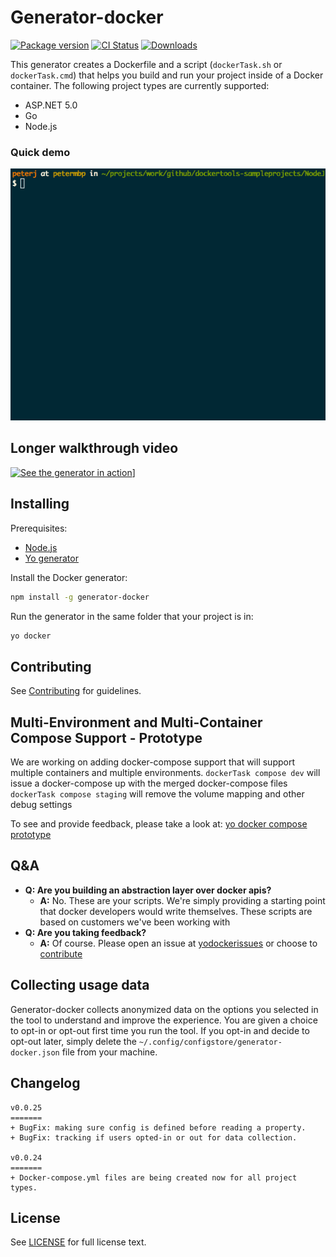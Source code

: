 # Generator-docker

[![Package version][npmVersionBadge]][npmLink]
[![CI Status][ciStatusBadge]][ciLink]
[![Downloads][npmDownloadsBadge]][npmLink]

This generator creates a Dockerfile and a script (`dockerTask.sh` or `dockerTask.cmd`) that helps you build and run your project inside of a Docker container. The following project types are currently supported:
- ASP.NET 5.0
- Go 
- Node.js

### Quick demo
![nodejs-demo](images/nodejsdemo.gif)

## Longer walkthrough video
[![See the generator in action][yovideoScreenshot]][yovideo]]

## Installing

Prerequisites: 
- [Node.js][nodejsSite]
- [Yo generator][yoSite]

Install the Docker generator:
```bash
npm install -g generator-docker
```

Run the generator in the same folder that your project is in:
```bash
yo docker
```

## Contributing
See [Contributing][contributingLink] for guidelines.

## Multi-Environment and Multi-Container Compose Support - Prototype
We are working on adding docker-compose support that will support multiple containers and multiple environments.
`dockerTask compose dev` will issue a docker-compose up with the merged docker-compose files
`dockerTask compose staging` will remove the volume mapping and other debug settings

To see and provide feedback, please take a look at: [yo docker compose prototype][yodockerprototype]

## Q&A
- **Q: Are you building an abstraction layer over docker apis?**
  - **A:** No. These are your scripts. We're simply providing a starting point that docker developers would write themselves. These scripts are based on customers we've been working with
- **Q: Are you taking feedback?**
  - **A:** Of course. Please open an issue at [yodockerissues] or choose to [contribute][contributingLink]

## Collecting usage data
Generator-docker collects anonymized data on the options you selected in the tool to understand and improve the experience. You are given a choice to 
opt-in or opt-out first time you run the tool. If you opt-in and decide to opt-out later, simply delete the `~/.config/configstore/generator-docker.json` file from your machine. 

## Changelog
```
v0.0.25
=======
+ BugFix: making sure config is defined before reading a property.
+ BugFix: tracking if users opted-in or out for data collection.
 
v0.0.24
=======
+ Docker-compose.yml files are being created now for all project types.
```

## License
See [LICENSE][licenseLink] for full license text.

[licenseLink]:https://github.com/Microsoft/generator-docker/blob/master/LICENSE
[contributingLink]: https://github.com/Microsoft/generator-docker/blob/master/CONTRIBUTING.md
[npmLink]:https://www.npmjs.com/package/generator-docker
[npmVersionBadge]:https://img.shields.io/npm/v/generator-docker.svg
[npmDownloadsBadge]:https://img.shields.io/npm/dm/generator-docker.svg
[ciStatusBadge]:https://circleci.com/gh/Microsoft/generator-docker.svg?style=shield&circle-token=a1a705d77cd91720fdd8b021e17c41bbabc4b00d
[ciLink]: https://circleci.com/gh/Microsoft/generator-docker
[yovideo]: https://youtu.be/p1F-398z1_4
[yovideoScreenshot]: http://img.youtube.com/vi/p1F-398z1_4/0.jpg
[nodejsSite]: https://nodejs.org/en/
[yoSite]: http://yeoman.io/
[yodockerprototype]: https://github.com/SteveLasker/YoDockerComposePrototype
[yodockerissues]: https://github.com/SteveLasker/YoDockerComposePrototype/issues